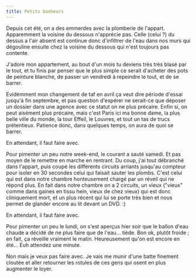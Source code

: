 ```yaml
---
title: Petits bonheurs
---
```


Depuis cet été, on a des emmerdes avec la plomberie de l'appart. Apparemment
la voisine du dessous n'apprécie pas. Celle (celui ?) du dessus a l'air absent
est continue donc d'infiltrer de l'eau dans nos murs qui dégouline ensuite
chez la voisine du dessous qui n'est toujours pas contente.

J'adore mon appartement, au bout d'un mois tu deviens très très blasé par le
tout, et tu finis par penser que le plus simple ce serait d'acheter des pots
de peinture blanche, de passer un vendredi à repeindre le tout, et de se
barrer.

Evidémment mon changement de taf en avril ça veut dire période d'essai jusqu'à
fin septembre, et pas question d'espérer ne serait-ce que déposer un dossier
dans une agence avec ce statut on ne plus précaire. Enfin si, on peut aisément
plus précaire, mais c'est Paris ici ma bonne dame, la plus belle ville du
monde, la tour Effeil, le Louvres, et tout un tas de trucs prétentieux.
Patience donc, dans quelques temps, on aura de quoi se barrer.

En attendant, il faut faire avec.

Pour pimenter un peu notre week-end, le courant a sauté samedi. Et pas moyen
de le remettre en marche en rentrant. Du coup, j'ai tout débranché dans
l'appart, puis coupé les différents circuits arriants jusqu'au compteur pour
isoler en 30 secondes celui qui faisait sauter les plombs. C'est celui qui est
dans notre chambre honteusement chargé par un réveil qui ne répond plus. En
fait dans notre chambre on a 2 circuits, un vieux ("vieux" comme dans gaines
en tissu hein, vieux de chez vieux) qui est donc cliniquement mort, et un plus
récent qui lui se porte très bien et nous permet de glander encore au lit
devant un DVD. :)

En attendant, il faut faire avec.

Pour pimenter un peu le lundi, on s'est aperçus hier soir que le ballon d'eau
chaude a décidé de ne plus faire que de l'eau... tiède. Bon ok, plutôt froide
; en fait, ça réveille vraiment le matin. Heureusement qu'on est encore en
été... Euh attendez une minute.

Non mais je veux pas faire avec. Je vais me munir d'une batte finement cloutée
et aller retourner les rotules de ces gens qui osent en plus augmenter le
loyer.

